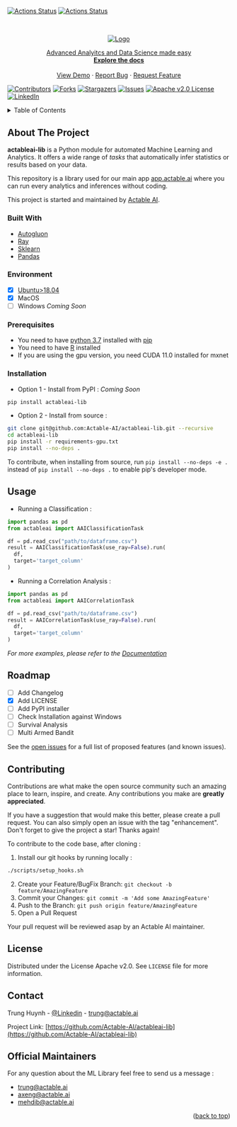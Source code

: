 <div id="top"/>
<!-- PROJECT SHIELDS -->

[![Actions Status](https://github.com/Actable-AI/actableai-lib/workflows/UnitTest/badge.svg)](https://github.com/Actable-AI/actableai-lib/actions)
[![Actions Status](https://github.com/Actable-AI/actableai-lib/workflows/Release%20API%20Docs/badge.svg)](https://github.com/Actable-AI/actableai-lib/actions)
##

<!-- PROJECT LOGO -->
<br />
<div align="center">
  <a href="https://actable.ai" target="_blank">
    <img src="https://docs.actable.ai/_images/logo.png" alt="Logo">

  <p align="center">
    Advanced Analyitcs and Data Science made easy
    <br />
    <a href="https://lib.actable.ai" target="_blank"><strong>Explore the docs</strong></a>
    <br />
    <br />
    <a href="https://app.actable.ai/superset/explore/?form_data=%7B%22datasource%22%3A%2228506__table%22%2C%22viz_type%22%3A%22plotly_correlation%22%2C%22slice_id%22%3A623%2C%22url_params%22%3A%7B%7D%2C%22time_range_endpoints%22%3A%5B%22inclusive%22%2C%22exclusive%22%5D%2C%22adhoc_filters%22%3A%5B%5D%2C%22correlation_target%22%3A%22two_year_recid%22%2C%22columns_name%22%3A%5B%22compas_screening_date%22%2C%22sex%22%2C%22dob%22%2C%22age%22%2C%22age_cat%22%2C%22race%22%2C%22juv_fel_count%22%2C%22juv_misd_count%22%2C%22juv_other_count%22%2C%22priors_count%22%2C%22days_b_screening_arrest%22%2C%22c_jail_in%22%2C%22c_jail_out%22%2C%22c_case_number%22%2C%22c_offense_date%22%2C%22c_arrest_date%22%2C%22c_days_from_compas%22%2C%22c_charge_degree%22%2C%22c_charge_desc%22%2C%22r_days_from_arrest%22%2C%22r_offense_date%22%2C%22r_charge_desc%22%2C%22r_jail_in%22%2C%22r_jail_out%22%2C%22violent_recid%22%2C%22is_violent_recid%22%2C%22vr_case_number%22%2C%22vr_charge_degree%22%2C%22vr_offense_date%22%2C%22vr_charge_desc%22%2C%22type_of_assessment%22%2C%22screening_date%22%2C%22in_custody%22%2C%22out_custody%22%2C%22start%22%2C%22end%22%2C%22event%22%5D%2C%22correlation_control%22%3A%5B%5D%2C%22number_factors%22%3A20%2C%22show_bar_value%22%3Afalse%2C%22taskId%22%3A%22f1e3c2e7-b093-460f-9801-d69c98dbcd54%22%2C%22sql%22%3Anull%2C%22databaseName%22%3A%22actableai%22%7D" target="_blank">View Demo</a>
    ·
    <a href="https://github.com/Actable-AI/actableai-lib/issues" target="_blank">Report Bug</a>
    ·
    <a href="https://github.com/Actable-AI/actableai-lib/issues" target="_blank">Request Feature</a>
  </p>
</div>


[![Contributors][contributors-shield]][contributors-url]
[![Forks][forks-shield]][forks-url]
[![Stargazers][stars-shield]][stars-url]
[![Issues][issues-shield]][issues-url]
[![Apache v2.0 License][license-shield]][license-url]
[![LinkedIn][linkedin-shield]][linkedin-url]

<!-- TABLE OF CONTENTS -->
<details>
  <summary>Table of Contents</summary>
  <ol>
    <li>
      <a href="#about-the-project">About The Project</a>
      <ul>
        <li><a href="#built-with">Built With</a></li>
      </ul>
    </li>
    <li>
      <a href="#getting-started">Getting Started</a>
      <ul>
        <li><a href="#prerequisites">Prerequisites</a></li>
        <li><a href="#installation">Installation</a></li>
      </ul>
    </li>
    <li><a href="#usage">Usage</a></li>
    <li><a href="#roadmap">Roadmap</a></li>
    <li><a href="#contributing">Contributing</a></li>
    <li><a href="#license">License</a></li>
    <li><a href="#contact">Contact</a></li>
    <li><a href="#acknowledgments">Acknowledgments</a></li>
  </ol>
</details>



<!-- ABOUT THE PROJECT -->
## About The Project

**actableai-lib** is a Python module for automated Machine Learning and Analytics. It offers a wide range of *tasks* that automatically infer statistics or results based on your data.

This repository is a library used for our main app [app.actable.ai](https://app.actable.ai) where you can run every analytics and inferences without coding.

This project is started and maintained by [Actable AI](https://actable.ai).

### Built With

* [Autogluon](https://auto.gluon.ai/)
* [Ray](https://docs.ray.io/)
* [Sklearn](https://scikit-learn.org/)
* [Pandas](https://pandas.pydata.org//)

### Environment

- [X] [Ubuntu>18.04](https://wiki.ubuntu.com/Releases)
- [X] MacOS
- [ ] Windows *Coming Soon*

### Prerequisites

- You need to have [python 3.7](https://www.python.org/downloads/release/python-370) installed with [pip](https://pip.pypa.io/en/stable/)
- You need to have [R](https://www.r-project.org/) installed
- If you are using the gpu version, you need CUDA 11.0 installed for mxnet

### Installation

- Option 1 - Install from PyPI : *Coming Soon*

```sh
pip install actableai-lib
```

- Option 2 - Install from source :

```sh
git clone git@github.com:Actable-AI/actableai-lib.git --recursive
cd actableai-lib
pip install -r requirements-gpu.txt
pip install --no-deps .
```
To contribute, when installing from source, run `pip install --no-deps -e .` instead of `pip install --no-deps .` to enable pip's developer mode.

<!-- USAGE EXAMPLES -->
## Usage

- Running a Classification :
```python
import pandas as pd
from actableai import AAIClassificationTask

df = pd.read_csv("path/to/dataframe.csv")
result = AAIClassificationTask(use_ray=False).run(
  df,
  target='target_column'
)
```
- Running a Correlation Analysis :
```python
import pandas as pd
from actableai import AAICorrelationTask

df = pd.read_csv("path/to/dataframe.csv")
result = AAICorrelationTask(use_ray=False).run(
  df,
  target='target_column'
)
```
_For more examples, please refer to the [Documentation](https://lib.actable.ai)_

<!-- ROADMAP -->
## Roadmap

- [ ] Add Changelog
- [X] Add LICENSE
- [ ] Add PyPI installer
- [ ] Check Installation against Windows
- [ ] Survival Analysis
- [ ] Multi Armed Bandit

See the [open issues](https://github.com/Actable-AI/actableai-lib/issues) for a full list of proposed features (and known issues).

<!-- CONTRIBUTING -->
## Contributing

Contributions are what make the open source community such an amazing place to learn, inspire, and create. Any contributions you make are **greatly appreciated**.

If you have a suggestion that would make this better, please create a pull request. You can also simply open an issue with the tag "enhancement".
Don't forget to give the project a star! Thanks again!

To contribute to the code base, after cloning :
1. Install our git hooks by running locally :
```sh
./scripts/setup_hooks.sh
```
2. Create your Feature/BugFix Branch: `git checkout -b feature/AmazingFeature`
3. Commit your Changes: `git commit -m 'Add some AmazingFeature'`
4. Push to the Branch: `git push origin feature/AmazingFeature`
5. Open a Pull Request

Your pull request will be reviewed asap by an Actable AI maintainer.

<!-- LICENSE -->
## License

Distributed under the License Apache v2.0. See `LICENSE` file for more information.

<!-- CONTACT -->
## Contact

Trung Huynh - [@Linkedin](https://www.linkedin.com/in/trunghlt/) - trung@actable.ai

Project Link: [https://github.com/Actable-AI/actableai-lib](https://github.com/Actable-AI/actableai-lib)

## Official Maintainers

For any question about the ML Library feel free to send us a message :
- trung@actable.ai
- axeng@actable.ai
- mehdib@actable.ai

<p align="right">(<a href="#top">back to top</a>)</p>

<!-- MARKDOWN LINKS & IMAGES -->
<!-- https://www.markdownguide.org/basic-syntax/#reference-style-links -->
[contributors-shield]: https://img.shields.io/github/contributors/Actable-AI/actableai-lib.svg?style=for-the-badge
[contributors-url]: https://github.com/Actable-AI/actableai-lib/graphs/contributors
[forks-shield]: https://img.shields.io/github/forks/Actable-AI/actableai-lib.svg?style=for-the-badge
[forks-url]: https://github.com/Actable-AI/actableai-lib/network/members
[stars-shield]: https://img.shields.io/github/stars/Actable-AI/actableai-lib.svg?style=for-the-badge
[stars-url]: https://github.com/Actable-AI/actableai-lib/stargazers
[issues-shield]: https://img.shields.io/github/issues/Actable-AI/actableai-lib.svg?style=for-the-badge
[issues-url]: https://github.com/Actable-AI/actableai-lib/issues
[license-shield]: https://img.shields.io/github/license/Actable-AI/actableai-lib.svg?style=for-the-badge
[license-url]: https://github.com/Actable-AI/actableai-lib/blob/master/LICENSE
[linkedin-shield]: https://img.shields.io/badge/-LinkedIn-black.svg?style=for-the-badge&logo=linkedin&colorB=256
[linkedin-url]: https://www.linkedin.com/company/actable-ai
[product-screenshot]: images/screenshot.png
